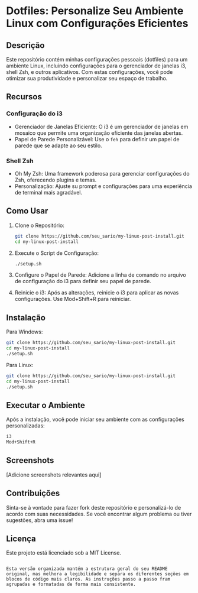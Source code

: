 
# Dotfiles: Personalize Seu Ambiente Linux com Configurações Eficientes

## Descrição

Este repositório contém minhas configurações pessoais (dotfiles) para um ambiente Linux, incluindo configurações para o gerenciador de janelas i3, shell Zsh, e outros aplicativos. Com estas configurações, você pode otimizar sua produtividade e personalizar seu espaço de trabalho.

## Recursos

### Configuração do i3

- Gerenciador de Janelas Eficiente: O i3 é um gerenciador de janelas em mosaico que permite uma organização eficiente das janelas abertas.
- Papel de Parede Personalizável: Use o `feh` para definir um papel de parede que se adapte ao seu estilo.

### Shell Zsh

- Oh My Zsh: Uma framework poderosa para gerenciar configurações do Zsh, oferecendo plugins e temas.
- Personalização: Ajuste su prompt e configurações para uma experiência de terminal mais agradável.

## Como Usar

1. Clone o Repositório:
   ```bash
   git clone https://github.com/seu_sario/my-linux-post-install.git
   cd my-linux-post-install
   ```

2. Execute o Script de Configuração:
   ```bash
   ./setup.sh
   ```

3. Configure o Papel de Parede:
   Adicione a linha de comando no arquivo de configuração do i3 para definir seu papel de parede.

4. Reinicie o i3:
   Após as alterações, reinicie o i3 para aplicar as novas configurações.
   Use Mod+Shift+R para reiniciar.

## Instalação

Para Windows:
```bash
git clone https://github.com/seu_sario/my-linux-post-install.git
cd my-linux-post-install
./setup.sh
```

Para Linux:
```bash
git clone https://github.com/seu_sario/my-linux-post-install.git
cd my-linux-post-install
./setup.sh
```

## Executar o Ambiente

Após a instalação, você pode iniciar seu ambiente com as configurações personalizadas:

```bash
i3
Mod+Shift+R
```

## Screenshots

[Adicione screenshots relevantes aqui]

## Contribuições

Sinta-se à vontade para fazer fork deste repositório e personalizá-lo de acordo com suas necessidades. Se você encontrar algum problema ou tiver sugestões, abra uma issue!

## Licença

Este projeto está licenciado sob a MIT License.
```

Esta versão organizada mantém a estrutura geral do seu README original, mas melhora a legibilidade e separa os diferentes seções em blocos de código mais claros. As instruções passo a passo fram agrupadas e formatadas de forma mais consistente.

